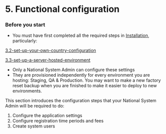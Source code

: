 # 5. Functional configuration

### Before you start

* You must have first completed all the required steps in [Installation](../../../v1.8.0/setup/3.-installation), particularly:

[3.2-set-up-your-own-country-configuration](../../../v1.8.0/setup/3.-installation/3.2-set-up-your-own-country-configuration "mention")

[3.3-set-up-a-server-hosted-environment](../../../v1.8.0/setup/3.-installation/3.3-set-up-a-server-hosted-environment "mention")

* Only a National System Admin can configure these settings
* They are provisioned independently for every environment you are hosting: Staging, QA & Production. You may want to make a new factory reset backup when you are finished to make it easier to deploy to new environments.

This section introduces the configuration steps that your National System Admin will be required to do:

1. Configure the application settings
2. Configure registration time periods and fees
3. Create system users
